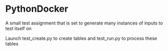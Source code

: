 # PythonDocker
A small test assignment that is set to generate many instances of inputs to test itself on


Launch test_create.py to create tables and test_run.py to process these tables
